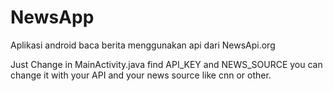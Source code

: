 # NewsApp
Aplikasi android baca berita menggunakan api dari NewsApi.org

Just Change in MainActivity.java 
find API_KEY and NEWS_SOURCE you can change it with your API and your news source like cnn or other.
